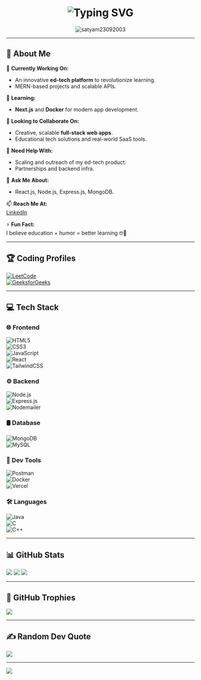 <h1 align="center">
  <img src="https://readme-typing-svg.herokuapp.com?font=Fira+Code&size=30&duration=4000&pause=1000&color=FFFFFF&center=true&vCenter=true&width=435&lines=Hi+there+👋%2C+I'm+Satyam" alt="Typing SVG" />
</h1>

<p align="center">
  <img src="https://komarev.com/ghpvc/?username=satyam23092003&label=Profile%20views&color=0e75b6&style=flat" alt="satyam23092003" />
</p>

---

## 💫 About Me

🔭 **Currently Working On:**  
- An innovative **ed-tech platform** to revolutionize learning.  
- MERN-based projects and scalable APIs.

🌱 **Learning:**  
- **Next.js** and **Docker** for modern app development.

👯 **Looking to Collaborate On:**  
- Creative, scalable **full-stack web apps**.  
- Educational tech solutions and real-world SaaS tools.

🤝 **Need Help With:**  
- Scaling and outreach of my ed-tech product.  
- Partnerships and backend infra.

💬 **Ask Me About:**  
- React.js, Node.js, Express.js, MongoDB.

📫 **Reach Me At:**  
[LinkedIn](https://www.linkedin.com/in/kumar-satyam-298507250)

⚡ **Fun Fact:**  
I believe education + humor = better learning 🤓🎉

---

## 🏆 Coding Profiles

[![LeetCode](https://img.shields.io/badge/LeetCode-FFA116?style=for-the-badge&logo=leetcode&logoColor=black)](https://leetcode.com/kumar%20satyam)  
[![GeeksforGeeks](https://img.shields.io/badge/GeeksforGeeks-2F8D46?style=for-the-badge&logo=GeeksforGeeks&logoColor=white)](https://auth.geeksforgeeks.org/user/kumarsatywfph)

---

## 💻 Tech Stack

### 🌐 Frontend  
![HTML5](https://img.shields.io/badge/html5-E34F26?style=for-the-badge&logo=html5&logoColor=white)  
![CSS3](https://img.shields.io/badge/css3-1572B6?style=for-the-badge&logo=css3&logoColor=white)  
![JavaScript](https://img.shields.io/badge/javascript-F7DF1E?style=for-the-badge&logo=javascript&logoColor=black)  
![React](https://img.shields.io/badge/react-20232A?style=for-the-badge&logo=react&logoColor=61DAFB)  
![TailwindCSS](https://img.shields.io/badge/tailwindcss-38B2AC?style=for-the-badge&logo=tailwind-css&logoColor=white)  

### ⚙️ Backend  
![Node.js](https://img.shields.io/badge/node.js-43853D?style=for-the-badge&logo=node-dot-js&logoColor=white)  
![Express.js](https://img.shields.io/badge/express.js-000000?style=for-the-badge&logo=express&logoColor=white)  
![Nodemailer](https://img.shields.io/badge/nodemailer-E4405F?style=for-the-badge&logo=gmail&logoColor=white)

### 🛢️ Database  
![MongoDB](https://img.shields.io/badge/mongodb-47A248?style=for-the-badge&logo=mongodb&logoColor=white)  
![MySQL](https://img.shields.io/badge/mysql-00758F?style=for-the-badge&logo=mysql&logoColor=white)

### 🧰 Dev Tools  
![Postman](https://img.shields.io/badge/Postman-FF6C37?style=for-the-badge&logo=postman&logoColor=white)  
![Docker](https://img.shields.io/badge/docker-2496ED?style=for-the-badge&logo=docker&logoColor=white)  
![Vercel](https://img.shields.io/badge/vercel-000000?style=for-the-badge&logo=vercel&logoColor=white)

### 🛠️ Languages  
![Java](https://img.shields.io/badge/java-ED8B00?style=for-the-badge&logo=java&logoColor=white)  
![C](https://img.shields.io/badge/c-00599C?style=for-the-badge&logo=c&logoColor=white)  
![C++](https://img.shields.io/badge/c++-004482?style=for-the-badge&logo=cplusplus&logoColor=white)

---

## 📊 GitHub Stats

![](https://github-readme-stats.vercel.app/api?username=satyam23092003&theme=prussian&hide_border=true&include_all_commits=true&count_private=true)
![](https://github-readme-streak-stats.herokuapp.com/?user=satyam23092003&theme=prussian&hide_border=true)
![](https://github-readme-stats.vercel.app/api/top-langs/?username=satyam23092003&theme=prussian&hide_border=true&layout=compact)

---

## 🏅 GitHub Trophies

![](https://github-profile-trophy.vercel.app/?username=satyam23092003&theme=algolia&no-frame=false&no-bg=true&margin-w=4)

---

## ✍️ Random Dev Quote

![](https://quotes-github-readme.vercel.app/api?type=horizontal&theme=radical)

---

[![](https://visitcount.itsvg.in/api?id=satyam23092003&icon=2&color=0)](https://visitcount.itsvg.in)

